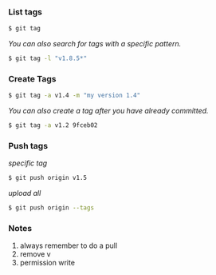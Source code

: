 ### List tags
```bash
$ git tag
```

*You can also search for tags with a specific pattern.*

```bash
$ git tag -l "v1.8.5*"
```


### Create Tags
```bash
$ git tag -a v1.4 -m "my version 1.4"
```

*You can also create a tag after you have already committed.*
```bash
$ git tag -a v1.2 9fceb02
```

### Push tags

*specific tag*
```bash
$ git push origin v1.5
```

*upload all*
```bash
$ git push origin --tags
```

### Notes

1. always remember to do a pull
2. remove v
3. permission write